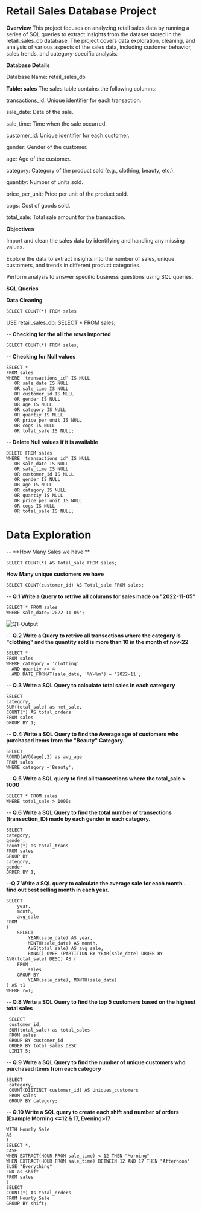 # Retail Sales Database Project

**Overview**
This project focuses on analyzing retail sales data by running a series of SQL queries to extract insights from the dataset stored in the retail_sales_db database. The project covers data exploration, cleaning, and analysis of various aspects of the sales data, including customer behavior, sales trends, and category-specific analysis.

**Database Details**

Database Name: retail_sales_db

**Table: sales**
The sales table contains the following columns:

transactions_id: Unique identifier for each transaction.

sale_date: Date of the sale.

sale_time: Time when the sale occurred.

customer_id: Unique identifier for each customer.

gender: Gender of the customer.

age: Age of the customer.

category: Category of the product sold (e.g., clothing, beauty, etc.).

quantity: Number of units sold.

price_per_unit: Price per unit of the product sold.

cogs: Cost of goods sold.

total_sale: Total sale amount for the transaction.

**Objectives**

Import and clean the sales data by identifying and handling any missing values.

Explore the data to extract insights into the number of sales, unique customers, and trends in different product categories.

Perform analysis to answer specific business questions using SQL queries.

**SQL Queries**

**Data Cleaning**

```
SELECT COUNT(*) FROM sales
```
USE retail_sales_db;
SELECT * FROM sales;

-- **Checking for the all the rows imported**
```
SELECT COUNT(*) FROM sales;
```
-- **Checking for Null values**
```
SELECT * 
FROM sales
WHERE '﻿transactions_id' IS NULL
   OR sale_date IS NULL
   OR sale_time IS NULL
   OR customer_id IS NULL
   OR gender IS NULL
   OR age IS NULL
   OR category IS NULL
   OR quantiy IS NULL
   OR price_per_unit IS NULL
   OR cogs IS NULL
   OR total_sale IS NULL;
```

-- **Delete Null values if it is available**
```
DELETE FROM sales
WHERE '﻿transactions_id' IS NULL
   OR sale_date IS NULL
   OR sale_time IS NULL
   OR customer_id IS NULL
   OR gender IS NULL
   OR age IS NULL
   OR category IS NULL
   OR quantiy IS NULL
   OR price_per_unit IS NULL
   OR cogs IS NULL
   OR total_sale IS NULL;
```
   
   # Data Exploration
   -- **How Many Sales we have **
   ```
   SELECT COUNT(*) AS Total_sale FROM sales;
```
   
   **How Many unique customers we have**
   ```
   SELECT COUNT(customer_id) AS Total_sale FROM sales;
   ```
-- **Q.1 Write a Query to retrive all columns for sales made on "2022-11-05"**
```
SELECT * FROM sales
WHERE sale_date='2022-11-05';
```
![Q1-Output]("https://github.com/C:/Users/keert/Downloads/Q1.png")

-- **Q.2 Write a Query to retrive all transections where the category is "clothing" and the quantity sold is more than 10 in the month of nov-22**
```
SELECT * 
FROM sales
WHERE category = 'clothing' 
  AND quantiy >= 4
  AND DATE_FORMAT(sale_date, '%Y-%m') = '2022-11';
  ```
-- **Q.3 Write a SQL Query to calculate total sales in each catergory**
```
SELECT 
category,
SUM(total_sale) as net_sale,
COUNT(*) AS total_orders
FROM sales
GROUP BY 1;
```
-- **Q.4 Write a SQL Query to find the Average age of customers who purchased items from the "Beauty" Category.**
```
SELECT 
ROUND(AVG(age),2) as avg_age
FROM sales
WHERE category ='Beauty';
```
-- **Q.5 Write a SQL query to find all transections where the total_sale > 1000**
```
SELECT * FROM sales
WHERE total_sale > 1000;
```
-- **Q.6 Write a SQL Query to find the total number of transections (transection_ID) made by each gender in each category.**
```
SELECT 
category,
gender,
count(*) as total_trans
FROM sales
GROUP BY 
category,
gender
ORDER BY 1;
```
--**Q.7 Write a SQL query to calculate the average sale for each month . find out best selling month in each year.**
```
SELECT 
    year,
    month,
    avg_sale
FROM
(
    SELECT 
        YEAR(sale_date) AS year,
        MONTH(sale_date) AS month,
        AVG(total_sale) AS avg_sale,
        RANK() OVER (PARTITION BY YEAR(sale_date) ORDER BY AVG(total_sale) DESC) AS r
    FROM 
        sales
    GROUP BY 
        YEAR(sale_date), MONTH(sale_date)
) AS t1
WHERE r=1;
```
-- **Q.8 Write a SQL Query to find the top 5 customers based on the highest total sales**
```
 SELECT 
 customer_id,
 SUM(total_sale) as total_sales
 FROM sales
 GROUP BY customer_id
 ORDER BY total_sales DESC
 LIMIT 5;
```
-- **Q.9 Write a SQL Query to find the number of unique customers who purchased items from each category**
```
SELECT 
 category,
 COUNT(DISTINCT customer_id) AS Uniques_customers
 FROM sales
 GROUP BY category;
```
-- **Q.10 Write a SQL query to create each shift and number of orders (Example Morning <=12 & 17, Evening>17**
```
WITH Hourly_Sale
AS
(
SELECT *,
CASE
WHEN EXTRACT(HOUR FROM sale_time) < 12 THEN "Morning"
WHEN EXTRACT(HOUR FROM sale_time) BETWEEN 12 AND 17 THEN "Afternoon"
ELSE "Everything"
END as shift
FROM sales
)
SELECT
COUNT(*) As total_orders
FROM Hourly_Sale
GROUP BY shift;
```

























